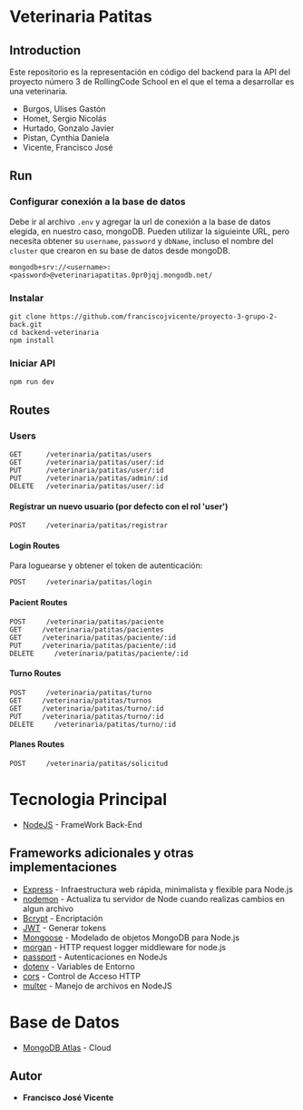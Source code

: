 # Veterinaria Patitas

## Introduction
Este repositorio es la representación en código del backend para la API del proyecto número 3 de RollingCode School en el que el tema a desarrollar es una veterinaria.

- Burgos, Ulises Gastón
- Homet, Sergio Nicolás
- Hurtado, Gonzalo Javier
- Pistan, Cynthia Daniela
- Vicente, Francisco José

## Run

### Configurar conexión a la base de datos
Debe ir al archivo `.env` y agregar la url de conexión a la base de datos elegida, en nuestro caso, mongoDB.
Pueden utilizar la siguieinte URL, pero necesita obtener su `username`, `password` y `dbName`, incluso el nombre del `cluster` que crearon en su base de datos desde mongoDB.

```
mongodb+srv://<username>:<password>@veterinariapatitas.0pr0jqj.mongodb.net/
```


### Instalar

```
git clone https://github.com/franciscojvicente/proyecto-3-grupo-2-back.git
cd backend-veterinaria
npm install
```

### Iniciar API

```
npm run dev
```

## Routes

### Users

```
GET      /veterinaria/patitas/users
GET      /veterinaria/patitas/user/:id
PUT      /veterinaria/patitas/user/:id
PUT      /veterinaria/patitas/admin/:id
DELETE   /veterinaria/patitas/user/:id
```

#### Registrar un nuevo usuario (por defecto con el rol 'user')

```
POST     /veterinaria/patitas/registrar
```

#### Login Routes

Para loguearse y obtener el token de autenticación:

```
POST     /veterinaria/patitas/login
```

#### Pacient Routes

```
POST     /veterinaria/patitas/paciente
GET     /veterinaria/patitas/pacientes
GET     /veterinaria/patitas/paciente/:id
PUT     /veterinaria/patitas/paciente/:id
DELETE     /veterinaria/patitas/paciente/:id
```

#### Turno Routes

```
POST     /veterinaria/patitas/turno
GET     /veterinaria/patitas/turnos
GET     /veterinaria/patitas/turno/:id
PUT     /veterinaria/patitas/turno/:id
DELETE     /veterinaria/patitas/turno/:id
```
#### Planes Routes

```
POST     /veterinaria/patitas/solicitud
```


# Tecnologia Principal
* [NodeJS](https://nodejs.org/es/) - FrameWork Back-End

## Frameworks adicionales y otras implementaciones
* [Express](https://expressjs.com/es/) - Infraestructura web rápida, minimalista y flexible para Node.js
* [nodemon](https://nodemon.io) - Actualiza tu servidor de Node cuando realizas cambios en algun archivo
* [Bcrypt](https://www.npmjs.com/package/bcryptjs) - Encriptación
* [JWT](https://jwt.io/) - Generar tokens
* [Mongoose](https://mongoosejs.com/) - Modelado de objetos MongoDB para Node.js
* [morgan](https://www.npmjs.com/package/morgan) - HTTP request logger middleware for node.js
* [passport](http://www.passportjs.org/) - Autenticaciones en NodeJs
* [dotenv](https://www.npmjs.com/package/dotenv) - Variables de Entorno
* [cors](https://www.npmjs.com/package/cors) - Control de Acceso HTTP
* [multer](https://www.npmjs.com/package/multer) - Manejo de archivos en NodeJS

# Base de Datos
* [MongoDB Atlas](https://www.mongodb.com/cloud/atlas) - Cloud


## Autor
* **Francisco José Vicente**
